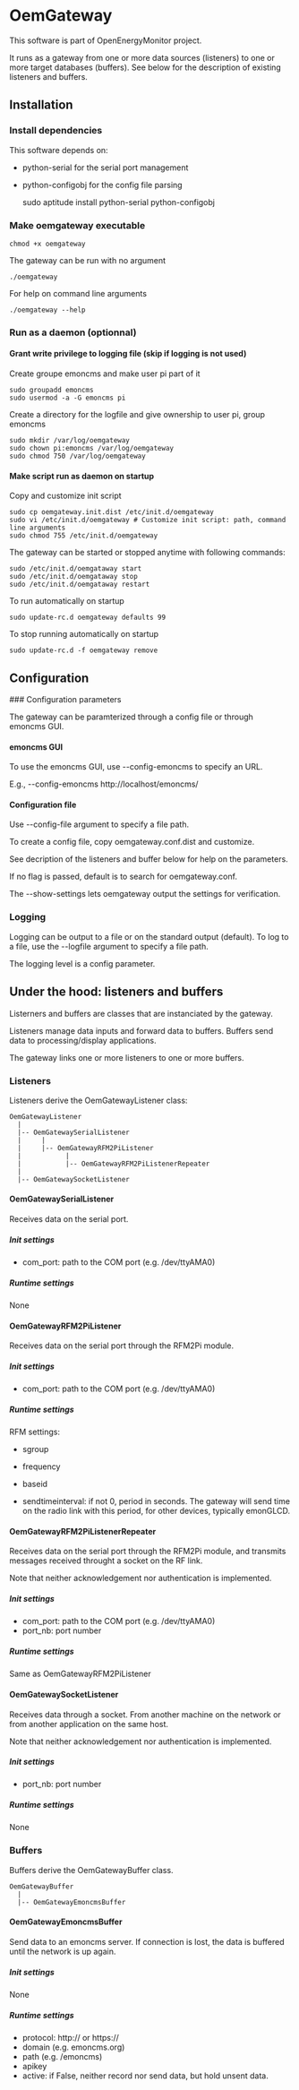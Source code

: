 OemGateway
==========

This software is part of OpenEnergyMonitor project.

It runs as a gateway from one or more data sources (listeners)
to one or more target databases (buffers). See below for the description
of existing listeners and buffers.

## Installation

### Install dependencies

This software depends on:

* python-serial for the serial port management
* python-configobj for the config file parsing

    sudo aptitude install python-serial python-configobj

### Make oemgateway executable

    chmod +x oemgateway

The gateway can be run with no argument

    ./oemgateway

For help on command line arguments

    ./oemgateway --help 

### Run as a daemon (optionnal)

#### Grant write privilege to logging file (skip if logging is not used)

Create groupe emoncms and make user pi part of it 
   
    sudo groupadd emoncms 
    sudo usermod -a -G emoncms pi

Create a directory for the logfile and give ownership to user pi, group emoncms

    sudo mkdir /var/log/oemgateway
    sudo chown pi:emoncms /var/log/oemgateway
    sudo chmod 750 /var/log/oemgateway

#### Make script run as daemon on startup

Copy and customize init script
    
    sudo cp oemgateway.init.dist /etc/init.d/oemgateway
    sudo vi /etc/init.d/oemgateway # Customize init script: path, command line arguments
    sudo chmod 755 /etc/init.d/oemgateway

The gateway can be started or stopped anytime with following commands:

    sudo /etc/init.d/oemgataway start
    sudo /etc/init.d/oemgataway stop
    sudo /etc/init.d/oemgataway restart

To run automatically on startup

    sudo update-rc.d oemgateway defaults 99

To stop running automatically on startup

    sudo update-rc.d -f oemgateway remove

## Configuration

### Configuration parameters

The gateway can be paramterized through a config file or through emoncms GUI.

#### emoncms GUI

To use the emoncms GUI, use --config-emoncms to specify an URL.

E.g., --config-emoncms http://localhost/emoncms/

#### Configuration file

Use --config-file argument to specify a file path.

To create a config file, copy oemgateway.conf.dist and customize.

See decription of the listeners and buffer below for help on the parameters.

If no flag is passed, default is to search for oemgateway.conf.

The --show-settings lets oemgateway output the settings for verification.

### Logging

Logging can be output to a file or on the standard output (default). 
To log to a file, use the --logfile argument to specify a file path.

The logging level is a config parameter.

## Under the hood: listeners and buffers

Listerners and buffers are classes that are instanciated by the gateway.

Listeners manage data inputs and forward data to buffers. Buffers send data to processing/display applications.

The gateway links one or more listeners to one or more buffers.

### Listeners

Listeners derive the OemGatewayListener class:

    OemGatewayListener
      |
      |-- OemGatewaySerialListener
      |     |
      |     |-- OemGatewayRFM2PiListener
      |           |
      |           |-- OemGatewayRFM2PiListenerRepeater
      |
      |-- OemGatewaySocketListener

#### OemGatewaySerialListener 

Receives data on the serial port.

##### Init settings

* com_port: path to the COM port (e.g. /dev/ttyAMA0)

##### Runtime settings

None

#### OemGatewayRFM2PiListener 

Receives data on the serial port through the RFM2Pi module.

##### Init settings

* com_port: path to the COM port (e.g. /dev/ttyAMA0)

##### Runtime settings

RFM settings:
* sgroup
* frequency
* baseid

* sendtimeinterval: if not 0, period in seconds. The gateway will send time 
on the radio link with this period, for other devices, typically emonGLCD.

#### OemGatewayRFM2PiListenerRepeater

Receives data on the serial port through the RFM2Pi module, and transmits 
messages received throught a socket on the RF link.

Note that neither acknowledgement nor authentication is implemented.

##### Init settings

* com_port: path to the COM port (e.g. /dev/ttyAMA0)
* port_nb: port number

##### Runtime settings

Same as OemGatewayRFM2PiListener

#### OemGatewaySocketListener

Receives data through a socket. From another machine on the network or from 
another application on the same host.

Note that neither acknowledgement nor authentication is implemented.

##### Init settings

* port_nb: port number

##### Runtime settings

None

### Buffers

Buffers derive the OemGatewayBuffer class.

    OemGatewayBuffer
      |
      |-- OemGatewayEmoncmsBuffer

#### OemGatewayEmoncmsBuffer

Send data to an emoncms server. If connection is lost, the data is buffered
until the network is up again.

##### Init settings

None

##### Runtime settings

* protocol: http:// or https://
* domain (e.g. emoncms.org)
* path (e.g. /emoncms)
* apikey
* active: if False, neither record nor send data, but hold unsent data.

